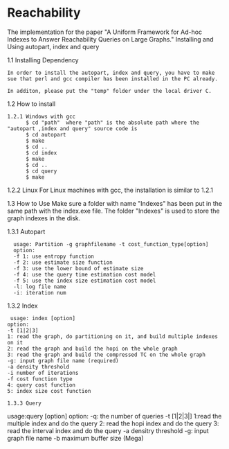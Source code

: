 # Reachability
The implementation for the paper "A Uniform Framework for Ad-hoc Indexes to Answer Reachability Queries on Large Graphs."
   Installing and Using autopart, index and query

1.1 Installing Dependency

    In order to install the autopart, index and query, you have to make sue that perl and gcc compiler has been installed in the PC already.

    In additon, please put the "temp" folder under the local driver C.


1.2 How to install

    1.2.1 Windows with gcc
          $ cd "path"  where "path" is the absolute path where the "autopart ,index and query" source code is
          $ cd autopart
          $ make 
          $ cd ..
          $ cd index
          $ make
          $ cd ..
          $ cd query
          $ make
   1.2.2  Linux
          For Linux machines with gcc, the installation is similar to 1.2.1

1.3 How to Use
    Make sure a folder with name "Indexes" has been put in the same path with the index.exe file. The folder "Indexes" is used to store the graph indexes in the disk.

   1.3.1 Autopart
   
      usage: Partition -g graphfilename -t cost_function_type[option]
      option:
      -f 1: use entropy function
      -f 2: use estimate size function
      -f 3: use the lower bound of estimate size
      -f 4: use the query time estimation cost model
      -f 5: use the index size estimation cost model
      -l: log file name
      -i: iteration num

  1.3.2 Index

     usage: index [option]
    option:
    -t [1|2|3]
    1: read the graph, do partitioning on it, and build multiple indexes on it
    2: read the graph and build the hopi on the whole graph
    3: read the graph and build the compressed TC on the whole graph
    -g: input graph file name (required)
    -a density threshold
    -i number of iterations
    -f cost function type
    4: query cost function
    5: index size cost function

    1.3.3 Query
 
usage:query [option]
      option:
      -q: the number of queries
      -t [1|2|3|]
      1:read the multiple index and do the query
      2: read the hopi index and do the query
      3: read the interval index and do the query
      -a densitry threshold
      -g: input graph file name
      -b maximum buffer size (Mega)


